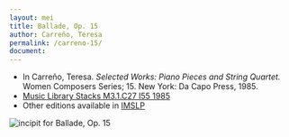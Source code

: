 ```yaml
---
layout: mei
title: Ballade, Op. 15
author: Carreño, Teresa
permalink: /carreno-15/
document:
---
```


- In Carreño, Teresa. *Selected Works: Piano Pieces and String Quartet.* Women Composers Series; 15. New York: Da Capo Press, 1985.
- <a href="https://tufts-primo.hosted.exlibrisgroup.com/permalink/f/bnf7qa/01TUN_ALMA21106777390003851" target="_blank">Music Library Stacks M3.1.C27 I55 1985</a>
- Other editions available in <a href="https://imslp.org/wiki/Ballada%2C_Op.15_(Carre%C3%B1o%2C_Teresa)" target="_blank">IMSLP</a>

<a title="incipit for Ballade, Op. 15"><img width="auto" alt="incipit for Ballade, Op. 15" src="https://github.com/annakijas1/rebalancing-music-canon/blob/70c7b23f9739393028824b15c30eb66ece132df1/assets/images/carreno_ballade_op15-1.png"></a>

